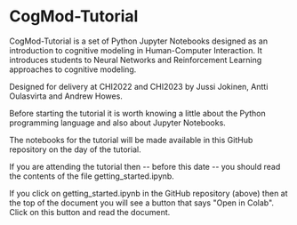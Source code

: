 # CogMod-Tutorial

CogMod-Tutorial is a set of Python Jupyter Notebooks designed as an introduction to cognitive modeling in Human-Computer Interaction. It introduces students to Neural Networks and Reinforcement Learning approaches to cognitive modeling.

Designed for delivery at CHI2022 and CHI2023 by Jussi Jokinen, Antti Oulasvirta and Andrew Howes.

Before starting the tutorial it is worth knowing a little about the Python programming language and also about Jupyter Notebooks. 

The notebooks for the tutorial will be made available in this GitHub repository on the day of the tutorial. 

If you are attending the tutorial then -- before this date -- you should read the contents of the file getting_started.ipynb.

If you click on getting_started.ipynb in the GitHub repository (above) then at the top of the document you will see a button that says "Open in Colab". Click on this button and read the document. 

